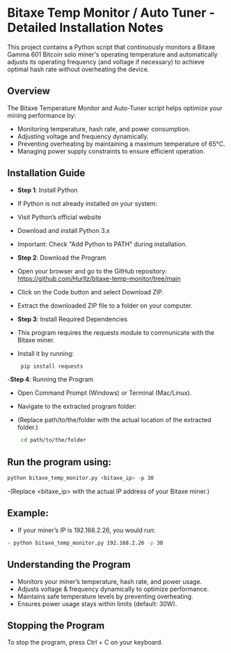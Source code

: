 # Bitaxe Temp Monitor / Auto Tuner - Detailed Installation Notes

This project contains a Python script that continuously monitors a Bitaxe Gamma 601 Bitcoin solo miner's operating temperature and automatically adjusts its operating frequency (and voltage if necessary) to achieve optimal hash rate without overheating the device.

## Overview

The Bitaxe Temperature Monitor and Auto-Tuner script helps optimize your mining performance by:

- Monitoring temperature, hash rate, and power consumption.
- Adjusting voltage and frequency dynamically.
- Preventing overheating by maintaining a maximum temperature of 65°C.
- Managing power supply constraints to ensure efficient operation.

## Installation Guide

- **Step 1**: Install Python

- If Python is not already installed on your system:
- Visit Python’s official website
- Download and install Python 3.x
- Important: Check "Add Python to PATH" during installation.

- **Step 2**: Download the Program

- Open your browser and go to the GitHub repository: https://github.com/Hurllz/bitaxe-temp-monitor/tree/main
- Click on the Code button and select Download ZIP.
- Extract the downloaded ZIP file to a folder on your computer.

- **Step 3**: Install Required Dependencies

- This program requires the requests module to communicate with the Bitaxe miner. 
- Install it by running:
	
   ```bash
	pip install requests
   ```
   
-**Step 4**: Running the Program

- Open Command Prompt (Windows) or Terminal (Mac/Linux).
- Navigate to the extracted program folder:
- (Replace path/to/the/folder with the actual location of the extracted folder.)
	
   ```bash
	cd path/to/the/folder
   ```

## Run the program using:

```bash
python bitaxe_temp_monitor.py <bitaxe_ip> -p 30
```
   
-(Replace <bitaxe_ip> with the actual IP address of your Bitaxe miner.)

## Example:

- If your miner’s IP is 192.168.2.26, you would run:

```bash
- python bitaxe_temp_monitor.py 192.168.2.26 -p 30
```

## Understanding the Program

- Monitors your miner’s temperature, hash rate, and power usage.
- Adjusts voltage & frequency dynamically to optimize performance.
- Maintains safe temperature levels by preventing overheating.
- Ensures power usage stays within limits (default: 30W).

## Stopping the Program

To stop the program, press Ctrl + C on your keyboard.
